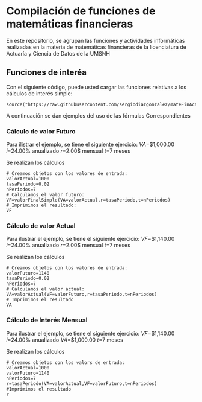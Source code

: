 # Compilación de funciones de matemáticas financieras

En este repositorio, se agrupan las funciones y actividades informáticas realizadas en la materia de matemáticas financieras de la licenciatura de Actuaría y Ciencia de Datos de la UMSNH

## Funciones de interéa

Con el siguiente código, puede usted cargar las funciones relativas a los cálculos de interés simple:

```{r}
source("https://raw.githubusercontent.com/sergiodiazgonzalez/mateFinActuaria2024a/refs/heads/main/FormulasInteresSimple%20(1).R")
```
A continuación se dan ejemplos del uso de las fórmulas Correspondientes

### Cálculo de valor Futuro

Para ilistrar el ejemplo, se tiene el siguiente ejercicio:
$VA$=$1,000.00
$i$=24.00% anualizado
$r$=2.00$ mensual
$t$=7 meses

Se realizan los cálculos
```{r}
# Creamos objetos con los valores de entrada:
valorActual=1000
tasaPeriodo=0.02
nPeriodos=7
# Calculamos el valor futuro:
VF=valorFinalSimple(VA=valorActual,r=tasaPeriodo,t=nPeriodos)
# Imprimimos el resultado:
VF
```
### Cálculo de valor Actual
Para ilustrar el ejemplo, se tiene el siguiente ejercicio:
$VF$=$1,140.00
$i$=24.00% anualizado
$r$=2.00$ mensual
$t$=7 meses

Se realizan los cálculos
```{r}
# Creamos objetos con los valores de entrada:
valorFuturo=1140
tasaPeriodo=0.02
nPeriodos=7
# Calculamos el valor actual:
VA=valorActual(VF=valorFuturo,r=tasaPeriodo,t=nPeriodos)
# Imprimimos el resultado
VA
```
### Cálculo de Interés Mensual
Para ilustrar el ejemplo, se tiene el siguiente ejercicio:
$VF$=$1,140.00
$i$=24.00% anualizado
$VA$=$1,000.00
$t$=7 meses

Se realizan los cálculos
```{r}
# Creamos objetos con los valors de entrada:
valorActual=1000
valorFuturo=1140
nPeriodos=7
r=tasaPeriodo(VA=valorActual,VF=valorFuturo,t=nPeriodos)
#Imprimimos el resultado
r
```
